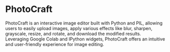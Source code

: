 # PhotoCraft
PhotoCraft is an interactive image editor built with Python and PIL, allowing users to easily upload images, apply various effects like blur, sharpen, grayscale, resize, and rotate, and download the modified results. Leveraging Google Colab and IPython widgets, PhotoCraft offers an intuitive and user-friendly experience for image editing.
